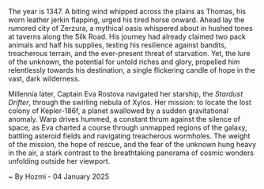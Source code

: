 
The year is 1347.  A biting wind whipped across the plains as Thomas, his worn leather jerkin flapping, urged his tired horse onward.  Ahead lay the rumored city of Zerzura, a mythical oasis whispered about in hushed tones at taverns along the Silk Road.  His journey had already claimed two pack animals and half his supplies, testing his resilience against bandits, treacherous terrain, and the ever-present threat of starvation.  Yet, the lure of the unknown, the potential for untold riches and glory, propelled him relentlessly towards his destination, a single flickering candle of hope in the vast, dark wilderness.

Millennia later, Captain Eva Rostova navigated her starship, the *Stardust Drifter*, through the swirling nebula of Xylos.  Her mission: to locate the lost colony of Kepler-186f, a planet swallowed by a sudden gravitational anomaly.  Warp drives hummed, a constant thrum against the silence of space, as Eva charted a course through unmapped regions of the galaxy, battling asteroid fields and navigating treacherous wormholes.  The weight of the mission, the hope of rescue, and the fear of the unknown hung heavy in the air, a stark contrast to the breathtaking panorama of cosmic wonders unfolding outside her viewport.

~ By Hozmi - 04 January 2025
